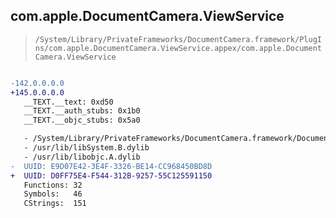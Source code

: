 ## com.apple.DocumentCamera.ViewService

> `/System/Library/PrivateFrameworks/DocumentCamera.framework/PlugIns/com.apple.DocumentCamera.ViewService.appex/com.apple.DocumentCamera.ViewService`

```diff

-142.0.0.0.0
+145.0.0.0.0
   __TEXT.__text: 0xd50
   __TEXT.__auth_stubs: 0x1b0
   __TEXT.__objc_stubs: 0x5a0

   - /System/Library/PrivateFrameworks/DocumentCamera.framework/DocumentCamera
   - /usr/lib/libSystem.B.dylib
   - /usr/lib/libobjc.A.dylib
-  UUID: E9D07E42-3E4F-3326-BE14-CC968450BD8D
+  UUID: D0FF75E4-F544-312B-9257-55C125591150
   Functions: 32
   Symbols:   46
   CStrings:  151

```
